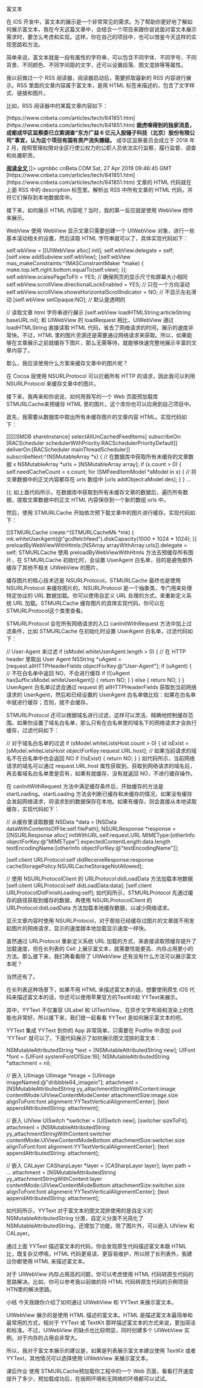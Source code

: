 富文本

在 iOS 开发中，富文本的展示是一个非常常见的需求。为了帮助你更好地了解如何展示富文本，我在今天这篇文章中，会结合一个项目来跟你说说面对富文本展示需求时，要怎么考虑和实现。这样，你在自己的项目中，也可以借鉴今天这样的实现思路和方法。

简单来说，富文本就是一段有属性的字符串，可以包含不同字体、不同字号、不同背景、不同颜色、不同字间距的文字，还可以设置段落、图文混排等等属性。

我以前做过一个 RSS 阅读器，阅读器启动后，需要抓取最新的 RSS 内容进行展示。RSS 里面的文章内容属于富文本，是用 HTML 标签来描述的，包含了文字样式、链接和图片。

比如，RSS 阅读器中的某篇文章内容如下：

<item>
<title> 涉国资流失嫌疑 东方广益 6 亿元入股锤子科技被调查 </title>
<link>[https://www.cnbeta.com/articles/tech/841851.htm](https://www.cnbeta.com/articles/tech/841851.htm)</link>
<description>
<![CDATA[
<p><strong> 据虎嗅得到的独家消息，成都成华区监察委已立案调查“东方广益 6 亿元入股锤子科技（北京）股份有限公司”事宜，认为这个项目有国有资产流失嫌疑。</strong> 成华区监察委员会成立于 2018 年 2 月，按照管理权限对全区行使公权力的公职人员依法实行监察，履行监督、调查和处置职责。</p> <a href="[https://www.cnbeta.com/articles/tech/841851.htm](https://www.cnbeta.com/articles/tech/841851.htm)" target="_blank"><strong> 阅读全文 </strong></a>
]]>
</description>
<author>ugmbbc</author>
<source>cnBeta.COM</source>
<pubDate>Sat, 27 Apr 2019 09:46:45 GMT</pubDate>
<guid>[https://www.cnbeta.com/articles/tech/841851.htm](https://www.cnbeta.com/articles/tech/841851.htm)</guid>
</item>
文章的 HTML 代码就在上面 RSS 中的 description 标签里。解析出 RSS 中所有文章的 HTML 代码，并将它们保存到本地数据库中。

接下来，如何展示 HTML 内容呢？当时，我的第一反应就是使用 WebView 控件来展示。

WebView
使用 WebView 显示文章只需要创建一个 UIWebView 对象，进行一些基本滚动相关的设置，然后读取 HTML 字符串就可以了，具体实现代码如下：

self.wbView = [[UIWebView alloc] init];
self.wbView.delegate = self;
[self.view addSubview:self.wbView];
[self.wbView mas_makeConstraints:^(MASConstraintMaker *make) {
make.top.left.right.bottom.equalTo(self.view);
}];
self.wbView.scalesPageToFit = YES; // 确保网页的显示尺寸和屏幕大小相同
self.wbView.scrollView.directionalLockEnabled = YES; // 只在一个方向滚动
self.wbView.scrollView.showsHorizontalScrollIndicator = NO; // 不显示左右滑动
[self.wbView setOpaque:NO]; // 默认是透明的

// 读取文章 html 字符串进行展示
[self.wbView loadHTMLString:articleString baseURL:nil];
和 UIWebView 的 loadRequest 相比，UIWebView 通过 loadHTMLString 直接读取 HTML 代码，省去了网络请求的时间，展示的速度非常快。不过，HTML 里的图片资源还是需要通过网络请求来获取。所以，如果能够在文章展示之前就缓存下图片，那么无需等待，就能够快速完整地展示丰富的文章内容了。

那么，我应该使用什么方案来缓存文章中的图片呢？

在 Cocoa 层使用 NSURLProtocol 可以拦截所有 HTTP 的请求，因此我可以利用 NSURLProtocol 来缓存文章中的图片。

接下来，我再来和你说说，如何用我写的一个 Web 页面预加载库 STMURLCache来预缓存 HTML 里的图片。这个库你也可以应用到自己项目中。

首先，我需要从数据库中取出所有未缓存图片的文章内容 HTML。实现代码如下：

[[[[[SMDB shareInstance] selectAllUnCachedFeedItems] subscribeOn:[RACScheduler schedulerWithPriority:RACSchedulerPriorityDefault]] deliverOn:[RACScheduler mainThreadScheduler]] subscribeNext:^(NSMutableArray *x) {
// 在数据库中获取所有未缓存的文章数据 x
NSMutableArray *urls = [NSMutableArray array];
if (x.count > 0) {
self.needCacheCount = x.count;
for (SMFeedItemModel *aModel in x) {
// 将文章数据中的正文内容都存在 urls 数组中
[urls addObject:aModel.des];
}
}
...

}];
如上面代码所示，在数据库中获取到所有未缓存文章的数据后，遍历所有数据，提取文章数据中的正文 HTML 内容保存到一个新的数组 urls 中。

然后，使用 STMURLCache 开始依次预下载文章中的图片进行缓存。实现代码如下：

[[STMURLCache create:^(STMURLCacheMk *mk) {
mk.whiteUserAgent(@"gcdfetchfeed").diskCapacity(1000 * 1024 * 1024);
}] preloadByWebViewWithHtmls:[NSArray arrayWithArray:urls]].delegate = self;
STMURLCache 使用 preloadByWebViewWithHtmls 方法去预缓存所有图片，在 STMURLCache 初始化时，会设置 UserAgent 白名单，目的是避免额外缓存了其他不相关 UIWebView 的图片。

缓存图片的核心技术还是 NSURLProtocol，STMURLCache 最终也是使用 NSURLProtocol 来缓存图片的。NSURLProtocol 是一个抽象类，专门用来处理特定协议的 URL 数据加载。你可以使用自定义 URL 处理的方式，来重新定义系统 URL 加载。STMURLCache 缓存图片的具体实现代码，你可以在 STMURLProtocol这个类里查看。

STMURLProtocol 会在所有网络请求的入口 canInitWithRequest 方法中加上过滤条件，比如 STMURLCache 在初始化时设置 UserAgent 白名单，过滤代码如下：

// User-Agent 来过滤
if (sModel.whiteUserAgent.length > 0) {
// 在 HTTP header 里取出 User Agent
NSString *uAgent = [request.allHTTPHeaderFields objectForKey:@"User-Agent"];
if (uAgent) {
// 不在白名单中返回 NO，不会进行缓存
if (![uAgent hasSuffix:sModel.whiteUserAgent]) {
return NO;
}
} else {
return NO;
}
}
UserAgent 白名单过滤会通过 request 的 allHTTPHeaderFields 获取到当前网络请求的 UserAgent，然后和已经设置的 UserAgent 白名单做比较：如果在白名单中就进行缓存；否则，就不会缓存。

STMURLProtocol 还可以根据域名进行过滤，这样可以灵活、精确地控制缓存范围。如果你设置了域名白名单，那么只有在白名单里的域名下的网络请求才会执行缓存，过滤代码如下：

// 对于域名白名单的过滤
if (sModel.whiteListsHost.count > 0) {
id isExist = [sModel.whiteListsHost objectForKey:request.URL.host];
// 如果当前请求的域名不在白名单中也会返回 NO
if (!isExist) {
return NO;
}
}
如代码所示，当前网络请求的域名可以通过 request.URL.host 属性获取到，获取到网络请求的域名后，再去看域名白名单里是否有，如果有就缓存，没有就返回 NO，不进行缓存操作。

在 canInitWithRequest 方法中满足缓存条件后，开始缓存的方法是 startLoading。startLoading 方法会判断已缓存和未缓存的情况，如果没有缓存会发起网络请求，将请求到的数据保存在本地。如果有缓存，则会直接从本地读取缓存，实现代码如下：

// 从缓存里读取数据
NSData *data = [NSData dataWithContentsOfFile:self.filePath];
NSURLResponse *response = [[NSURLResponse alloc] initWithURL:self.request.URL MIMEType:[otherInfo objectForKey:@"MIMEType"] expectedContentLength:data.length textEncodingName:[otherInfo objectForKey:@"textEncodingName"]];

[self.client URLProtocol:self didReceiveResponse:response cacheStoragePolicy:NSURLCacheStorageNotAllowed];

// 使用 NSURLProtocolClient 的 URLProtocol:didLoadData 方法加载本地数据
[self.client URLProtocol:self didLoadData:data];
[self.client URLProtocolDidFinishLoading:self];
如代码所示，STMURLProtocol 先通过缓存的路径获取到缓存的数据，再使用 NSURLProtocolClient 的 URLProtocol:didLoadData 方法加载本地缓存数据，以减少网络请求。

显示文章内容时使用 NSURLProtocol，对于那些已经缓存过图片的文章就不用发起图片的网络请求，显示的速度跟本地加载显示速度一样快。

虽然通过 URLProtocol 重新定义系统 URL 加载的方式，来直接读取预缓存提升了加载速度，但在长列表的 Cell 上展示富文本，就需要性能更高、内存占用更小的方法。那么接下来，我们再看看除了 UIWebView 还有没有什么方法可以展示富文本呢？

当然还有了。

在长列表这种场景下，如果不用 HTML 来描述富文本的话，想要使用原生 iOS 代码来描述富文本的话，你还可以使用苹果官方的TextKit和 YYText来展示。

其中，YYText 不仅兼容 UILabel 和 UITextView，在异步文字布局和渲染上的性能也非常好。所以接下来，我们就一起看看 YYText 是如何展示富文本的吧。

YYText
集成 YYText 到你的 App 非常简单，只需要在 Podfile 中添加 pod ‘YYText’ 就可以了。下面代码展示了如何展示图文混排的富文本：

NSMutableAttributedString *text = [NSMutableAttributedString new];
UIFont *font = [UIFont systemFontOfSize:16];
NSMutableAttributedString *attachment = nil;

// 嵌入 UIImage
UIImage *image = [UIImage imageNamed:@"dribbble64_imageio"];
attachment = [NSMutableAttributedString yy_attachmentStringWithContent:image contentMode:UIViewContentModeCenter attachmentSize:image.size alignToFont:font alignment:YYTextVerticalAlignmentCenter];
[text appendAttributedString: attachment];

// 嵌入 UIView
UISwitch *switcher = [UISwitch new];
[switcher sizeToFit];
attachment = [NSMutableAttributedString yy_attachmentStringWithContent:switcher contentMode:UIViewContentModeBottom attachmentSize:switcher.size alignToFont:font alignment:YYTextVerticalAlignmentCenter];
[text appendAttributedString: attachment];

// 嵌入 CALayer
CASharpLayer *layer = [CASharpLayer layer];
layer.path = ...
attachment = [NSMutableAttributedString yy_attachmentStringWithContent:layer contentMode:UIViewContentModeBottom attachmentSize:switcher.size alignToFont:font alignment:YYTextVerticalAlignmentCenter];
[text appendAttributedString: attachment];

如代码所示，YYText 对于富文本的图文混排使用的是自定义的 NSMutableAttributedString 分类，自定义分类不光简化了 NSMutableAttributedString，还增加了功能，除了图片外，可以嵌入 UIView 和 CALayer。

通过上面 YYText 描述富文本的代码，你会发现原生代码描述富文本跟 HTML 比，既复杂又啰嗦。HTML 代码更易读、更容易维护，所以除了长列表外，我建议你都使用 HTML 来描述富文本。

对于 UIWebView 内存占用高的问题，你可以考虑使用 HTML 代码转原生代码的思路解决。比如，你可以参考我以前做的将 HTML 代码转原生代码的示例项目 HTN里的解决思路。

小结
今天我跟你介绍了如何通过 UIWebView 和 YYText 来展示富文本。

UIWebView 展示的是使用 HTML 描述的富文本。HTML 是描述富文本最简单和最常用的方式，相对于 YYText 或 TextKit 那样描述富文本的方式来说，更加简洁和标准。不过，UIWebView 的缺点也比较明显，同时创建多个 UIWebView 实例，对于内存的占用会非常大。

所以，我对于富文本展示的建议是，如果是列表展示富文本建议使用 TextKit 或者 YYText，其他情况可以选择使用 UIWebView 来展示富文本。

课后作业
使用 STMURLCache预加载你工程中的一个 Web 页面，看看打开速度提升了多少，预加载成功后，在弱网环境和无网络的环境都可以试试。